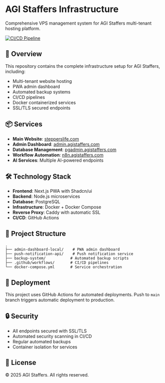 # AGI Staffers Infrastructure

Comprehensive VPS management system for AGI Staffers multi-tenant hosting platform.

[![CI/CD Pipeline](https://github.com/iradwatkins/agi-staffers-infrastructure/actions/workflows/main-cicd.yml/badge.svg)](https://github.com/iradwatkins/agi-staffers-infrastructure/actions/workflows/main-cicd.yml)

## 🚀 Overview

This repository contains the complete infrastructure setup for AGI Staffers, including:
- Multi-tenant website hosting
- PWA admin dashboard
- Automated backup systems
- CI/CD pipelines
- Docker containerized services
- SSL/TLS secured endpoints

## 📦 Services

- **Main Website**: [stepperslife.com](https://stepperslife.com)
- **Admin Dashboard**: [admin.agistaffers.com](https://admin.agistaffers.com)
- **Database Management**: [pgadmin.agistaffers.com](https://pgadmin.agistaffers.com)
- **Workflow Automation**: [n8n.agistaffers.com](https://n8n.agistaffers.com)
- **AI Services**: Multiple AI-powered endpoints

## 🛠️ Technology Stack

- **Frontend**: Next.js PWA with Shadcn/ui
- **Backend**: Node.js microservices
- **Database**: PostgreSQL
- **Infrastructure**: Docker + Docker Compose
- **Reverse Proxy**: Caddy with automatic SSL
- **CI/CD**: GitHub Actions

## 📂 Project Structure

```
.
├── admin-dashboard-local/    # PWA admin dashboard
├── push-notification-api/    # Push notification service
├── backup-system/           # Automated backup scripts
├── .github/workflows/       # CI/CD pipelines
└── docker-compose.yml       # Service orchestration
```

## 🚀 Deployment

This project uses GitHub Actions for automated deployments. Push to `main` branch triggers automatic deployment to production.

## 🔒 Security

- All endpoints secured with SSL/TLS
- Automated security scanning in CI/CD
- Regular automated backups
- Container isolation for services

## 📝 License

© 2025 AGI Staffers. All rights reserved.
